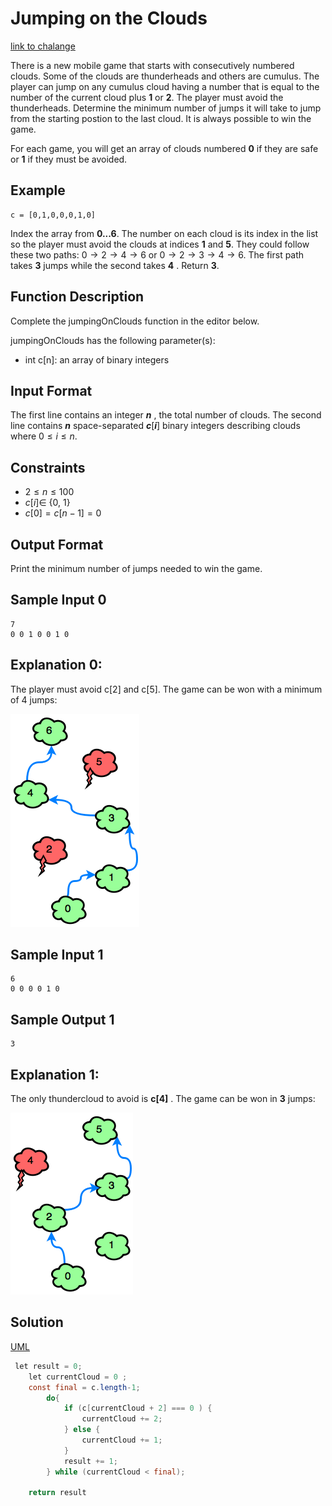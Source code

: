 # Jumping on the Clouds
[link to chalange](https://www.hackerrank.com/challenges/jumping-on-the-clouds/problem?isFullScreen=true&h_l=interview&playlist_slugs%5B%5D=interview-preparation-kit&playlist_slugs%5B%5D=warmup)

There is a new mobile game that starts with consecutively numbered clouds. Some of the clouds are thunderheads and others are cumulus. The player can jump on any cumulus cloud having a number that is equal to the number of the current cloud plus **1** or **2**. The player must avoid the thunderheads. Determine the minimum number of jumps it will take to jump from the starting postion to the last cloud. It is always possible to win the game.

For each game, you will get an array of clouds numbered **0** if they are safe or **1** if they must be avoided.

## Example
    c = [0,1,0,0,0,1,0]

Index the array from **0...6**. The number on each cloud is its index in the list so the player must avoid the clouds at indices **1** and **5**. They could follow these two paths: $0\rightarrow 2\rightarrow 4\rightarrow 6$ or $0\rightarrow 2\rightarrow 3\rightarrow 4\rightarrow 6$. The first path takes **3** jumps while the second takes **4** . Return **3**.

## Function Description
Complete the jumpingOnClouds function in the editor below.

jumpingOnClouds has the following parameter(s):
*   int c[n]: an array of binary integers

## Input Format
The first line contains an integer ***n*** , the total number of clouds. The second line contains ***n*** space-separated ***c***[***i***] binary integers describing clouds  where $0\leq i\leq n$.

## Constraints
* $2\leq n\leq 100$
* $c[i]\in$  {0, 1}
* $c[0]= c[n-1]= 0$

## Output Format
Print the minimum number of jumps needed to win the game.

## Sample Input 0
    7
    0 0 1 0 0 1 0

## Explanation 0:
The player must avoid c[2] and c[5]. The game can be won with a minimum of 4 jumps:


![o](Assets/jump1.png)

## Sample Input 1
    6
    0 0 0 0 1 0

## Sample Output 1
    3

## Explanation 1:
The only thundercloud to avoid is **c[4]** . The game can be won in **3** jumps:<br>


![o](Assets/jump2.png)


## Solution

[UML](Assets/Jumping%20on%20the%20Clouds.pdf)

``` java script
 let result = 0;
    let currentCloud = 0 ;
    const final = c.length-1;
        do{  
            if (c[currentCloud + 2] === 0 ) {
                currentCloud += 2;
            } else {
                currentCloud += 1;
            }
            result += 1;
        } while (currentCloud < final);
        
    return result
```






